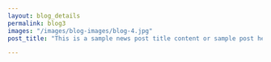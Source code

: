 ```yaml
---
layout: blog_details
permalink: blog3
images: "/images/blog-images/blog-4.jpg"
post_title: "This is a sample news post title content or sample post heading."

---
```


